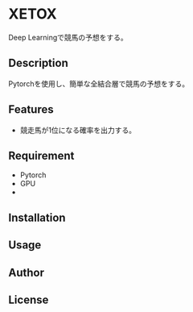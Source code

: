 # XETOX

Deep Learningで競馬の予想をする。

## Description

Pytorchを使用し、簡単な全結合層で競馬の予想をする。

## Features

- 競走馬が1位になる確率を出力する。

## Requirement

- Pytorch
- GPU
-

## Installation

## Usage

## Author

## License